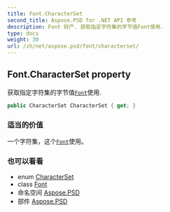 ```yaml
---
title: Font.CharacterSet
second_title: Aspose.PSD for .NET API 参考
description: Font 财产. 获取指定字符集的字节值Font使用.
type: docs
weight: 30
url: /zh/net/aspose.psd/font/characterset/
---
```

## Font.CharacterSet property

获取指定字符集的字节值[`Font`](../)使用.

```csharp
public CharacterSet CharacterSet { get; }
```

### 适当的价值

一个字符集，这个[`Font`](../)使用。

### 也可以看看

* enum [CharacterSet](../../characterset/)
* class [Font](../)
* 命名空间 [Aspose.PSD](../../font/)
* 部件 [Aspose.PSD](../../../)


